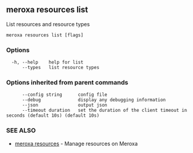 ## meroxa resources list

List resources and resource types

```
meroxa resources list [flags]
```

### Options

```
  -h, --help    help for list
      --types   list resource types
```

### Options inherited from parent commands

```
      --config string      config file
      --debug              display any debugging information
      --json               output json
      --timeout duration   set the duration of the client timeout in seconds (default 10s) (default 10s)
```

### SEE ALSO

* [meroxa resources](meroxa_resources.md)	 - Manage resources on Meroxa

